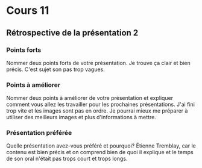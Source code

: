 # Cours 11
## Rétrospective de la présentation 2

### Points forts
Nommer deux points forts de votre présentation. 
Je trouve ça clair et bien précis. C'est sujet son pas trop vagues.
### Points à améliorer
Nommer deux points à améliorer de votre présentation et expliquer comment vous allez les travailler pour les prochaines présentations. 
J'ai fini trop vite et les images sont pas en ordre. Je pourrai mieux me préparer à utiliser des meilleurs images et plus d'informations à mettre.
### Présentation préférée
Quelle présentation avez-vous préféré et pourquoi? 
Étienne Tremblay, car le contenu est bien précis et on comprend bien de quoi il explique et le temps de son oral n'était pas trops court et trops longs. 
